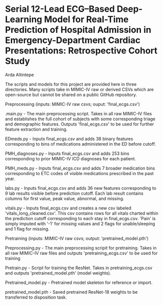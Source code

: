 # Serial 12-Lead ECG–Based Deep-Learning Model for Real-Time Prediction of Hospital Admission in Emergency-Department Cardiac Presentations: Retrospective Cohort Study
Arda Altintepe

The scripts and models for this project are provided here in three directories. Many scripts take in MIMIC-IV raw or derived CSVs which are open-source but cannot be shared on a public GitHub repository. 

Preprocessing (inputs: MIMIC-IV raw csvs; ouput: 'final_ecgs.csv')

.main.py - The main preprocessing script. Takes in all raw MIMIC-IV files and establishes the full cohort of subjects with some corresponding triage and demographic features. Outputs 'final_ecgs.csv' to be used for further feature extraction and training.

EDmeds.py - Inputs final_ecgs.csv and adds 38 binary features corresponding to bins of medications administered in the ED before cutoff.

PMH_diagnoses.py - Inputs final_ecgs.csv and adds 253 bins corresponding to prior MIMIC-IV ICD diagnoses for each patient. 

PMH_meds.py - Inputs final_ecgs.csv and adds 7 broader medication bins corresponding to ETC codes of visible medications prescribed in the past year.

labs.py - Inputs final_ecgs.csv and adds 36 new features corresponding to 9 lab results visible before prediction cutoff. Each lab result contains columns for first value, peak value, abnormal, and missing. 

vitals.py - Inputs final_ecgs.csv and creates a new csv labeled 'vitals_long_cleaned.csv'. This csv contains rows for all vitals charted within the prediction cutoff corresponding to each stay in final_ecgs.csv. 'Pain' is simply imputed with '-1' for missing values and 2 flags for unable/sleeping and 1 flag for missing. 


Pretraining (inputs: MIMIC-IV raw csvs; output: 'pretrained_model.pth')

Preprocessing.py - The main preprocessing scripit for pretraining. Takes in all raw MIMIC-IV raw files and outputs 'pretraining_ecgs.csv' to be used for training

Pretrain.py - Script for training the ResNet. Takes in pretraining_ecgs.csv and outputs 'pretrained_model.pth' (model weights). 

Pretrained_model.py - Pretrained model skeleton for reference or import. 

pretrained_model.pth - Saved pretrained ResNet-18 weights to be transferred to disposition task.

